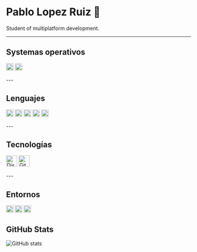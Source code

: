# Pablo Lopez Ruiz 👋  
Student of multiplatform development.

---

## Systemas operativos
<p align="left">
  <img src="https://upload.wikimedia.org/wikipedia/commons/8/87/Windows_logo_-_2021.svg" alt="Windows" width="20" >
  <img src="https://upload.wikimedia.org/wikipedia/commons/3/35/Tux.svg" alt="Linux" width="20" padding="10">
</p>
---

## Lenguajes
<p align="left">
<img src="https://upload.wikimedia.org/wikipedia/en/3/30/Java_programming_language_logo.svg" alt="Java" width="20">
<img src="https://upload.wikimedia.org/wikipedia/commons/c/c3/Python-logo-notext.svg" alt="Python" width="20">
<img src="https://upload.wikimedia.org/wikipedia/commons/6/62/CSS3_logo.svg" alt="CSS3" width="20">
<img src="https://upload.wikimedia.org/wikipedia/commons/3/38/HTML5_Badge.svg" alt="HTML5" width="20">
<img src="https://upload.wikimedia.org/wikipedia/commons/0/0a/MySQL_textlogo.svg" alt="MySQL" width="20">
</p>
---

## Tecnologías
<p align="left">
<img src="https://avatars.githubusercontent.com/u/26492485?s=200&v=4" alt="Discord.js" width="30">
<img src="https://upload.wikimedia.org/wikipedia/commons/e/e0/Git-logo.svg" alt="Git" width="30">
</p>
---

## Entornos
<p align="left">
<img src="https://upload.wikimedia.org/wikipedia/commons/4/4b/Visual_Studio_Code_1.35_icon.svg" alt="Visual Studio Code" width="20">
<img src="https://upload.wikimedia.org/wikipedia/commons/3/34/Android_Studio_icon.svg" alt="Android Studio" width="20">
<img src="https://upload.wikimedia.org/wikipedia/commons/a/a1/PyCharm_Logo.svg" alt="PyCharm" width="20">
</p>

## GitHub Stats
![GitHub stats](https://github-readme-stats.vercel.app/api?username=Pablirry&show_icons=true&theme=dark)

